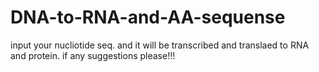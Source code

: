 # DNA-to-RNA-and-AA-sequense
input your nucliotide seq. and it will be transcribed and translaed to RNA and protein.
if any suggestions please!!!
